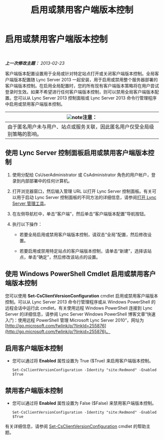 ﻿---
title: 启用或禁用客户端版本控制
TOCTitle: 启用或禁用客户端版本控制
ms:assetid: 33a98cb9-a979-4bb6-afb2-512f601d7ac5
ms:mtpsurl: https://technet.microsoft.com/zh-cn/library/JJ898475(v=OCS.15)
ms:contentKeyID: 52060986
ms.date: 05/19/2016
mtps_version: v=OCS.15
ms.translationtype: HT
---

# 启用或禁用客户端版本控制

 

_**上一次修改主题：** 2013-02-23_

客户端版本配置设置用于全局或针对特定站点打开或关闭客户端版本控制。全局客户端版本配置随 Lync Server 2013 一起安装，用于启用或禁用整个服务器部署的客户端版本控制。在启用全局配置时，您的所有现有客户端版本策略将在用户尝试登录时生效。如果不希望进行任何客户端版本控制，则可以禁用全局客户端版本配置。您可以从 Lync Server 2013 控制面板或 Lync Server 2013 命令行管理程序中启用或禁用客户端版本控制。

<table>
<thead>
<tr class="header">
<th><img src="images/Dn783119.note(OCS.15).gif" title="note" alt="note" />注意：</th>
</tr>
</thead>
<tbody>
<tr class="odd">
<td>由于匿名用户未与用户、站点或服务关联，因此匿名用户仅受全局级别策略的影响。</td>
</tr>
</tbody>
</table>


## 使用 Lync Server 控制面板启用或禁用客户端版本控制

1.  使用分配给 CsUserAdministrator 或 CsAdministrator 角色的用户帐户，登录到内部部署中的任何计算机。

2.  打开浏览器窗口，然后输入管理 URL 以打开 Lync Server 控制面板。有关可以用于启动 Lync Server 控制面板的不同方法的详细信息，请参阅[打开 Lync Server 管理工具](lync-server-2013-open-lync-server-administrative-tools.md)。

3.  在左侧导航栏中，单击“客户端”，然后单击“客户端版本配置”导航按钮。

4.  执行以下操作：
    
      - 若要全局启用或禁用客户端版本控制，请双击“全局”配置，然后修改设置。
    
      - 若要启用或禁用特定站点的客户端版本控制，请单击“新建”，选择该站点，单击“确定”，然后修改该站点的设置。

## 使用 Windows PowerShell Cmdlet 启用或禁用客户端版本控制

您可以使用 **Set-CsClientVersionConfiguration** cmdlet 启用或禁用客户端版本控制。可以从 Lync Server 2013 命令行管理程序或从 Windows PowerShell 的远程会话中运行此 cmdlet。有关使用远程 Windows PowerShell 连接到 Lync Server 的详细信息，请参阅 Lync Server Windows PowerShell 博客文章“快速入门：使用远程 PowerShell 管理 Microsoft Lync Server 2010”，网址为 [http://go.microsoft.com/fwlink/p/?linkId=255876](http://go.microsoft.com/fwlink/p/?linkid=255876)。

## 启用客户端版本控制

  - 您可以通过将 **Enabled** 属性设置为 True ($True) 来启用客户端版本控制。
    
        Set-CsClientVersionConfiguration -Identity "site:Redmond" -Enabled $True

## 禁用客户端版本控制

  - 您可以通过将 **Enabled** 属性设置为 False ($False) 来禁用客户端版本控制。
    
        Set-CsClientVersionConfiguration -Identity "site:Redmond" -Enabled $True

有关详细信息，请参阅 [Set-CsClientVersionConfiguration](https://docs.microsoft.com/en-us/powershell/module/skype/Set-CsClientVersionConfiguration) cmdlet 的帮助主题。

